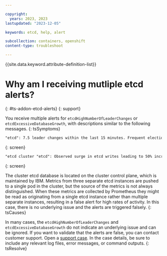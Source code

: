 ```yaml
---

copyright:
  years: 2023, 2023
lastupdated: "2023-12-05"

keywords: etcd, help, alert

subcollection: containers, openshift
content-type: troubleshoot

---
```


{{site.data.keyword.attribute-definition-list}}

# Why am I receiving mutliple etcd alerts?
{: #ts-addon-etcd-alerts}
{: support}

You receive multiple alerts for `etcdHighNumberOfLeaderChanges` or `etcdExcessiveDatabaseGrowth`, with descriptions similar to the following messages.
{: tsSymptoms}

```txt
"etcd": 7.5 leader changes within the last 15 minutes. Frequent elections may be a sign of insufficient resources, high network latency, or disruptions by other components and should be investigated.
```
{: screen}

```txt
"etcd cluster "etcd": Observed surge in etcd writes leading to 50% increase in database size over the past four hours on etcd instance, please check as it might be disruptive.
```
{: screen}

The cluster etcd database is located on the cluster control plane, which is maintained by IBM. Metrics from three separate etcd instances are pushed to a single pod in the cluster, but the source of the metrics is not always distinguished. When these metrics are collected by Prometheus they might be read as originating from a single etcd instance rather than multiple separate instances, resulting in a false alert for high rates of activity. In this case, there is no underlying issue and the alerts are triggered falsely. 
{: tsCauses}

In many cases, the `etcdHighNumberOfLeaderChanges` and `etcdExcessiveDatabaseGrowth` do not indicate an underlying issue and can be ignored. If you want to validate that the alerts are false, you can contact customer support. Open a [support case](/docs/get-support?topic=get-support-using-avatar). In the case details, be sure to include any relevant log files, error messages, or command outputs.
{: tsResolve}

